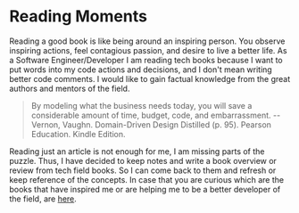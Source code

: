 # Reading Moments

Reading a good book is like being around an inspiring person. You observe inspiring actions, feel contagious passion, and desire to live a better life. As a Software Engineer/Developer I am reading tech books because I want to put words into my code actions and decisions, and I don't mean writing better code comments. I would like to gain factual knowledge from the great authors and mentors of the field.

> By modeling what the business needs today, you will save a considerable amount of time, budget, code, and embarrassment. --Vernon, Vaughn. Domain-Driven Design Distilled (p. 95). Pearson Education. Kindle Edition. 

Reading just an article is not enough for me, I am missing parts of the puzzle. Thus, I have decided to keep notes and write a book overview or review from tech field books. So I can come back to them and refresh or keep reference of the concepts. In case that you are curious which are the books that have inspired me or are helping me to be a better developer of the field, are [here](https://github.com/mdoklea/books/wiki).



